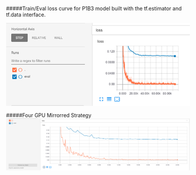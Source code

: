 #####Train/Eval loss curve for P1B3 model built with the tf.estimator and tf.data interface.

![TensorBoard Plot](https://github.com/aurotripathy/all-fully-connected/blob/master/Pilot1/P1B3/results/train-eval-loss-curve-p1b3.PNG "Single GPU")

#####Four GPU Mirrorred Strategy
![TensorBoard Plot](https://github.com/aurotripathy/all-fully-connected/blob/master/Pilot1/P1B3/results/Four-GPU-Mirrorred-Strategy.PNG "Four GPU")
